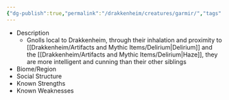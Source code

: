 ```yaml
---
{"dg-publish":true,"permalink":"/drakkenheim/creatures/garmir/","tags":["#Creature"]}
---
```


- Description
	- Gnolls local to Drakkenheim, through their inhalation and proximity to [[Drakkenheim/Artifacts and Mythic Items/Delirium\|Delirium]] and the [[Drakkenheim/Artifacts and Mythic Items/Delirium\|Haze]], they are more intelligent and cunning than their other siblings
- Biome/Region
- Social Structure
- Known Strengths
- Known Weaknesses